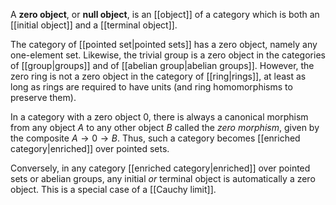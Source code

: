 A **zero object**, or **null object**, is an [[object]] of a category which is both an [[initial object]] and a [[terminal object]].

The category of [[pointed set|pointed sets]] has a zero object, namely any one-element set.  Likewise, the trivial group is a zero object in the categories of [[group|groups]] and of [[abelian group|abelian groups]].  However, the zero ring is not a zero object in the category of [[ring|rings]], at least as long as rings are required to have units (and ring homomorphisms to preserve them).

In a category with a zero object 0, there is always a canonical morphism from any object $A$ to any other object $B$ called the _zero morphism_, given by the composite $A\to 0 \to B$. Thus, such a category becomes [[enriched category|enriched]] over pointed sets.

Conversely, in any category [[enriched category|enriched]] over pointed sets or abelian groups, any initial _or_ terminal object is automatically a zero object.  This is a special case of a [[Cauchy limit]].